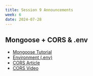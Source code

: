 ```yaml
---
title: Session 9 Announcements
week: 6
date: 2024-07-28
---
```

## Mongoose + CORS & .env

- [Mongoose Tutorial](https://www.youtube.com/watch?v=DZBGEVgL2eE)
- [Environment (.env)](https://www.youtube.com/watch?v=hZUNMYU4Kzo)
- [CORS Article](https://developer.mozilla.org/en-US/docs/Web/HTTP/CORS)
- [CORS Video](https://www.youtube.com/watch?v=4KHiSt0oLJ0)

